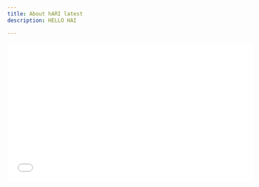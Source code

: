 ```yaml
---
title: About hARI latest
description: HELLO HAI

---
```

<iframe width="560" height="315" src="[https://www.youtube.com/embed/vtcu9JVggTc](https://www.youtube.com/embed/vtcu9JVggTc "https://www.youtube.com/embed/vtcu9JVggTc")" title="YouTube video player" frameborder="0" allow="accelerometer; autoplay; clipboard-write; encrypted-media; gyroscope; picture-in-picture" allowfullscreen></iframe> 